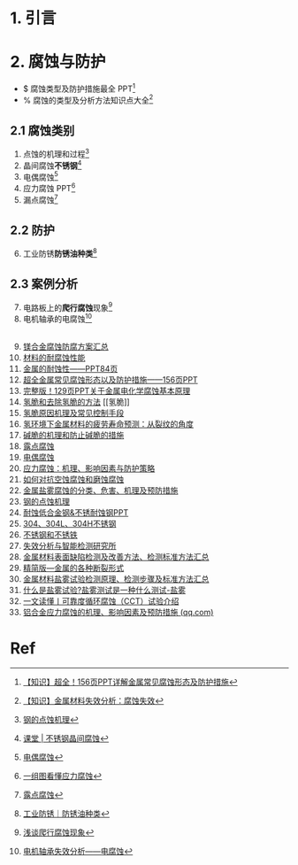 # 1. 引言 

# 2. 腐蚀与防护 
- $ 腐蚀类型及防护措施最全 PPT[^1]
- % 腐蚀的类型及分析方法知识点大全[^2]
## 2.1 腐蚀类别 
1. 点蚀的机理和过程[^3]
2. 晶间腐蚀**不锈钢**[^9]
3. 电偶腐蚀[^4]
4. 应力腐蚀 PPT[^5]
5. 漏点腐蚀[^10]

## 2.2 防护
6. 工业防锈**防锈油种类**[^6]
## 2.3 案例分析 
7. 电路板上的**爬行腐蚀**现象[^7]
8. 电机轴承的电腐蚀[^8]
##
9.  [镁合金腐蚀防腐方案汇总](https://mp.weixin.qq.com/s/r1eJBTcrytZDSSiwLeKeeQ)
10. [材料的耐腐蚀性能 ](https://mp.weixin.qq.com/s/AaKVykDK9VULiXTsQqKVAg)
11. [金属的耐蚀性——PPT84页](https://mp.weixin.qq.com/s/EkZzmXhbbvCgrY8CnEq48w)
12. [超全金属常见腐蚀形态以及防护措施——156页PPT](https://mp.weixin.qq.com/s/0IZiyhl6ZyKAZIulLqnwgw)
13. [完整版！129页PPT关于金属电化学腐蚀基本原理 ](https://mp.weixin.qq.com/s/d-fJw3gQX94ZOS1yNg2l7w)
14. [氢脆和去除氢脆的方法](https://mp.weixin.qq.com/s/vKY5RZf2pPJptwQfasol3g) [[氢脆]]
15. [氢脆原因机理及常见控制手段](https://mp.weixin.qq.com/s/IMjQIIhe8mzS8jjmAbnElA)
16. [氢环境下金属材料的疲劳寿命预测：从裂纹的角度](https://mp.weixin.qq.com/s/o08AtCLbxqb6PJjdo6Ppbg)
17. [碱脆的机理和防止碱脆的措施 ](https://mp.weixin.qq.com/s/W8D1gnHNHOG5hgph7AQFmQ)
18. [露点腐蚀](https://mp.weixin.qq.com/s/uKqJuqI-87g0xyQd_o060w)
19. [电偶腐蚀](https://mp.weixin.qq.com/s/7cw1_541fKg_gUoI8VnImw)
20. [应力腐蚀：机理、影响因素与防护策略](https://mp.weixin.qq.com/s/ubT9kQMBrMO_QPmQAaJnjQ)
21. [如何对抗空蚀腐蚀和磨蚀腐蚀](https://mp.weixin.qq.com/s/YXYw5_ludUwgCMX-q2ElgQ)
22. [金属盐雾腐蚀的分类、危害、机理及预防措施](https://mp.weixin.qq.com/s?__biz=MzI4MjM5MjEwMg==&mid=2247483757&idx=1&sn=a0786799d1ea2886ad65ba075d088c31&scene=19#wechat_redirect)
23. [钢的点蚀机理](https://mp.weixin.qq.com/s/IQbcKrbpg39DchXF6z4m_Q)
24. [耐蚀低合金钢&不锈耐蚀钢PPT](https://mp.weixin.qq.com/s/fbm-_RIxZeF6WW_P9kmhbw)
25. [304、304L、304H不锈钢](https://mp.weixin.qq.com/s/ci38EbYSoeMZWkPrAT-w0A)
26. [不锈钢和不锈铁](https://mp.weixin.qq.com/s/bXkQ2i6yY9AfWwxYoMEHFw)
27. [失效分析与智能检测研究所 ](https://mp.weixin.qq.com/s/Z3usE_3m3Cg86tJyOLs3Iw) 
28. [ 金属材料表面缺陷检测及改善方法、检测标准方法汇总 ](https://mp.weixin.qq.com/s/-WmJFO7mIlvtF6xEtFj0fA) 
29. [精简版—金属的各种断裂形式 ](https://mp.weixin.qq.com/s/BeonfNuRwXPyPLw1hE0-eg) 
30. [金属材料盐雾试验检测原理、检测步骤及标准方法汇总](https://mp.weixin.qq.com/s/Ngjm1dlcFt2uY1k5D1u82Q) 
31. [什么是盐雾试验?盐雾测试是一种什么测试-盐雾](https://mp.weixin.qq.com/s/ezXUFyMc42QUdmAh87CFhQ)
32. [一文读懂丨可靠度循环腐蚀（CCT）试验介绍](https://mp.weixin.qq.com/s/DiSN88b8IUGdTuzcLjdZrQ)
33. [铝合金应力腐蚀的机理、影响因素及预防措施 (qq.com)](https://mp.weixin.qq.com/s?__biz=MzI4MjM5MjEwMg==&mid=2247483825&idx=1&sn=ff1c42dd454820bba2bdb11962b54c87&scene=19#wechat_redirect)
# Ref 
[^1]: [【知识】超全！156页PPT详解金属常见腐蚀形态及防护措施](https://mp.weixin.qq.com/s/J5t3Ow5Kzi4UNAuC8p9_6A)
[^2]: [【知识】金属材料失效分析：腐蚀失效](https://mp.weixin.qq.com/s/KDe_Vg0Uu7PbklS5C88h3Q)
[^3]: [钢的点蚀机理](https://mp.weixin.qq.com/s/IQbcKrbpg39DchXF6z4m_Q)
[^4]: [电偶腐蚀](https://mp.weixin.qq.com/s/7cw1_541fKg_gUoI8VnImw)
[^5]: [一组图看懂应力腐蚀](https://mp.weixin.qq.com/s/Or7xNiu9FaU2v9SCiRqvHQ)
[^6]: [工业防锈｜防锈油种类](https://mp.weixin.qq.com/s/oJHJoYk_7KtS80tkB3Wlhg)
[^7]: [浅谈爬行腐蚀现象](https://mp.weixin.qq.com/s/Xel6A_jRj9Msjd_Ppka7Ug)


[^8]: [电机轴承失效分析——电腐蚀](https://mp.weixin.qq.com/s/u80qC1odOdM5OYgET_s4Lg)

[^9]: [课堂 | 不锈钢晶间腐蚀](https://mp.weixin.qq.com/s/MvA3lQJA6Rfwf958OL-mDQ)

[^10]: [露点腐蚀](https://mp.weixin.qq.com/s/uKqJuqI-87g0xyQd_o060w)

